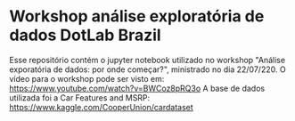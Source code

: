 # Workshop análise exploratória de dados DotLab Brazil

Esse repositório contém o jupyter notebook utilizado no workshop "Análise exporatória de dados: por onde começar?", ministrado no dia 22/07/220.
O vídeo para o workshop pode ser visto em: https://www.youtube.com/watch?v=BWCoz8pRQ3o
A base de dados utilizada foi a Car Features and MSRP: https://www.kaggle.com/CooperUnion/cardataset
